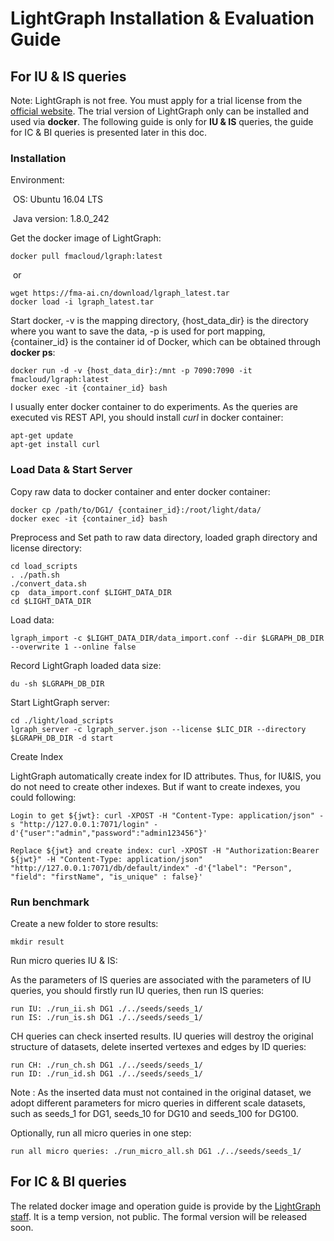 # LightGraph Installation & Evaluation Guide

## For IU & IS queries

Note: LightGraph is not free. You must apply for a trial license from the [official website](https://fma-ai.cn/). The trial version of LightGraph only can be installed and used via **docker**. The following guide is only for **IU & IS** queries,  the guide for IC & BI queries is presented later in this doc.



### Installation

Environment:

​	OS: Ubuntu 16.04 LTS

​	Java version: 1.8.0_242

Get the docker image of LightGraph:

```
docker pull fmacloud/lgraph:latest 
```

​	or	

```
wget https://fma-ai.cn/download/lgraph_latest.tar 
docker load -i lgraph_latest.tar
```

Start docker, -v is the mapping directory, {host_data_dir} is the directory where you want to save the data, -p is used for port mapping, {container_id} is the container id of Docker, which can be obtained through **docker ps**:	

```
docker run -d -v {host_data_dir}:/mnt -p 7090:7090 -it fmacloud/lgraph:latest
docker exec -it {container_id} bash  
```

I usually enter docker container to do experiments. As the queries are executed vis REST API, you should install *curl* in docker container:

```
apt-get update
apt-get install curl
```



### Load Data & Start Server

Copy raw data to docker container and enter docker container:

```
docker cp /path/to/DG1/ {container_id}:/root/light/data/
docker exec -it {container_id} bash  
```

Preprocess and Set path to raw data directory, loaded graph directory and license directory:

```
cd load_scripts
. ./path.sh
./convert_data.sh
cp  data_import.conf $LIGHT_DATA_DIR
cd $LIGHT_DATA_DIR
```

Load data:	

```
lgraph_import -c $LIGHT_DATA_DIR/data_import.conf --dir $LGRAPH_DB_DIR --overwrite 1 --online false
```

Record LightGraph loaded data size:

```
du -sh $LGRAPH_DB_DIR
```

Start LightGraph server:

```
cd ./light/load_scripts
lgraph_server -c lgraph_server.json --license $LIC_DIR --directory $LGRAPH_DB_DIR -d start
```



Create Index

LightGraph automatically create index for ID attributes. Thus, for IU&IS, you do not need to create other indexes. But if want to create indexes, you could following:

```
Login to get ${jwt}: curl -XPOST -H "Content-Type: application/json" -s "http://127.0.0.1:7071/login" -d'{"user":"admin","password":"admin123456"}' 

Replace ${jwt} and create index: curl -XPOST -H "Authorization:Bearer ${jwt}" -H "Content-Type: application/json" "http://127.0.0.1:7071/db/default/index" -d'{"label": "Person", "field": "firstName", "is_unique" : false}'
```



### Run benchmark

Create a new folder to store results:

```
mkdir result
```

Run micro queries IU & IS:

As the parameters of IS queries are associated with the parameters of IU queries, you should firstly run IU queries, then run IS queries:

```
run IU: ./run_ii.sh DG1 ./../seeds/seeds_1/
run IS: ./run_is.sh DG1 ./../seeds/seeds_1/
```

CH queries can check inserted results. IU queries will destroy the original structure of datasets,  delete inserted vertexes and edges by ID queries:

```
run CH: ./run_ch.sh DG1 ./../seeds/seeds_1/
run ID: ./run_id.sh DG1 ./../seeds/seeds_1/
```

Note : As the inserted data must not contained in the original dataset, we adopt different parameters for micro queries in different scale datasets, such as seeds_1 for DG1, seeds_10 for DG10 and seeds_100 for DG100.

Optionally, run all micro queries in one step:

```
run all micro queries: ./run_micro_all.sh DG1 ./../seeds/seeds_1/
```



## For IC & BI queries

The related docker image and operation guide is provide by the [LightGraph staff](https://fma-ai.cn/). It is a temp version, not public.  The formal version will be released soon.